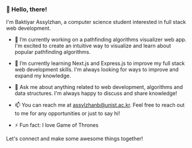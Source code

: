 ### 👋 Hello, there!

I'm Baktiyar Assylzhan, a computer science student interested in full stack web development.

- 🔭 I’m currently working on a pathfinding algorithms visualizer web app. I'm excited to create an intuitive way to visualize and learn about popular pathfinding algorithms.

- 🌱 I’m currently learning Next.js and Express.js to improve my full stack web development skills. I'm always looking for ways to improve and expand my knowledge.

- 💬 Ask me about anything related to web development, algorithms and data structures. I'm always happy to discuss and share knowledge!

- 📫 You can reach me at assylzhanb@unist.ac.kr. Feel free to reach out to me for any opportunities or just to say hi!

- ⚡ Fun fact: I love Game of Thrones

Let's connect and make some awesome things together! 




<!--
**assylzhanb/assylzhanb** is a ✨ _special_ ✨ repository because its `README.md` (this file) appears on your GitHub profile.

Here are some ideas to get you started:

- 🔭 I’m currently working on ...
- 🌱 I’m currently learning ...
- 👯 I’m looking to collaborate on ...
- 🤔 I’m looking for help with ...
- 💬 Ask me about ...
- 📫 How to reach me: ...
- 😄 Pronouns: ...
- ⚡ Fun fact: ...
-->

